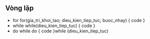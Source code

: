 ##  Vòng lặp
- for
    for(gia_tri_khoi_tao; dieu_kien_tiep_tuc; buoc_nhay)
    {
        code
    }
- while
    while(dieu_kien_tiep_tuc)
    {
        code
    }
- do while
    do {
        code
    }while (dieu_kien_tiep_tuc)
